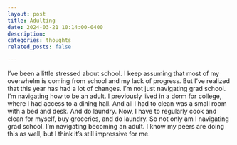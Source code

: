 ```yaml
---
layout: post
title: Adulting
date: 2024-03-21 10:14:00-0400
description: 
categories: thoughts
related_posts: false

---
```

I’ve been a little stressed about school. 
I keep assuming that most of my overwhelm is coming from school and my lack of progress. 
But I’ve realized that this year has had a lot of changes. 
I’m not just navigating grad school. I’m navigating how to be an adult. I previously lived in a dorm for college, where I had access to a dining hall. And all I had to clean was a small room with a bed and desk. And do laundry. 
Now, I have to regularly cook and clean for myself, buy groceries, and do laundry. So not only am I navigating grad school. I’m navigating becoming an adult. I know my peers are doing this as well, but I think it’s still impressive for me. 
